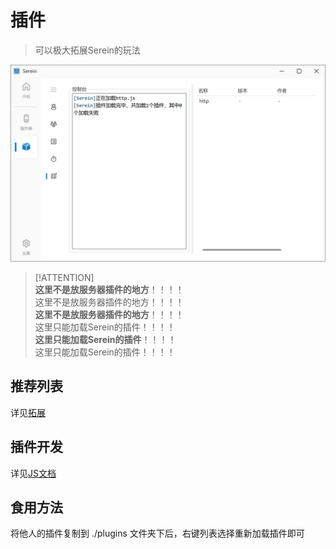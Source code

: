 
# 插件

>可以极大拓展Serein的玩法

![插件](../imgs/javacriptplugins.png)

>[!ATTENTION]  
>**这里不是放服务器插件的地方**！！！！  
>这里不是放服务器插件的地方！！！！  
>**这里不是放服务器插件的地方**！！！！  
>这里只能加载Serein的插件！！！！  
>**这里只能加载Serein的插件**！！！！  
>这里只能加载Serein的插件！！！！

## 推荐列表

详见[拓展](Extension/#/ ':ignore')

## 插件开发

详见[JS文档](Function/JSDocs/README.md)

## 食用方法

将他人的插件复制到 ./plugins 文件夹下后，右键列表选择重新加载插件即可
